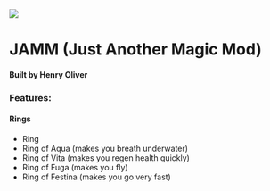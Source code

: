 <img src="https://i.imgur.com/0jT1Whi.png">

# JAMM (Just Another Magic Mod)
#### Built by Henry Oliver

### Features:
#### Rings
- Ring
- Ring of Aqua (makes you breath underwater)
- Ring of Vita (makes you regen health quickly)
- Ring of Fuga (makes you fly)
- Ring of Festina (makes you go very fast)

